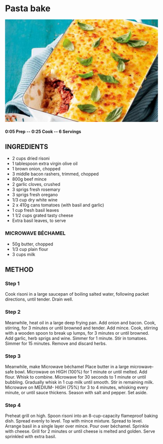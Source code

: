 # Pasta bake
![](https://raw.githubusercontent.com/fuzzwah/recipes/images/pics/Pasta_bake.jpg)
#### 0:05 Prep -- 0:25 Cook -- 6 Servings
## INGREDIENTS
* 2 cups dried risoni
* 1 tablespoon extra virgin olive oil
* 1 brown onion, chopped
* 3 middle bacon rashers, trimmed, chopped
* 800g beef mince
* 2 garlic cloves, crushed
* 3 sprigs fresh rosemary
* 3 sprigs fresh oregano
* 1/3 cup dry white wine
* 2 x 410g cans tomatoes (with basil and garlic)
* 1 cup fresh basil leaves
* 1 1/2 cups grated tasty cheese
* Extra basil leaves, to serve
### MICROWAVE BÉCHAMEL
* 50g butter, chopped
* 1/3 cup plain flour
* 3 cups milk
## METHOD
### Step 1
Cook risoni in a large saucepan of boiling salted water, following packet directions, until tender. Drain well.
### Step 2
Meanwhile, heat oil in a large deep frying pan. Add onion and bacon. Cook, stirring, for 3 minutes or until browned and tender. Add mince. Cook, stirring with a wooden spoon to break up lumps, for 3 minutes or until browned. Add garlic, herb sprigs and wine. Simmer for 1 minute. Stir in tomatoes. Simmer for 15 minutes. Remove and discard herbs.
### Step 3
Meanwhile, make Microwave béchamel Place butter in a large microwave-safe bowl. Microwave on HIGH (100%) for 1 minute or until melted. Add flour. Whisk to combine. Microwave for 30 seconds to 1 minute or until bubbling. Gradually whisk in 1 cup milk until smooth. Stir in remaining milk. Microwave on MEDIUM- HIGH (75%) for 3 to 4 minutes, whisking every minute, or until sauce thickens. Season with salt and pepper. Set aside.
### Step 4
Preheat grill on high. Spoon risoni into an 8-cup-capacity flameproof baking dish. Spread evenly to level. Top with mince mixture. Spread to level. Arrange basil in a single layer over mince. Pour over béchamel. Sprinkle with cheese. Grill for 2 minutes or until cheese is melted and golden. Serve sprinkled with extra basil.